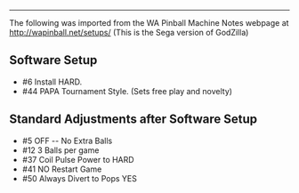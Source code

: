 ***
The following was imported from the WA Pinball Machine Notes webpage at http://wapinball.net/setups/
(This is the Sega version of GodZilla)
## Software Setup
-   #6 Install HARD.
-   #44 PAPA Tournament Style. (Sets free play and novelty)
## Standard Adjustments after Software Setup
-   #5 OFF -- No Extra Balls
-   #12 3 Balls per game
-   #37 Coil Pulse Power to HARD
-   #41 NO Restart Game
-   #50 Always Divert to Pops YES